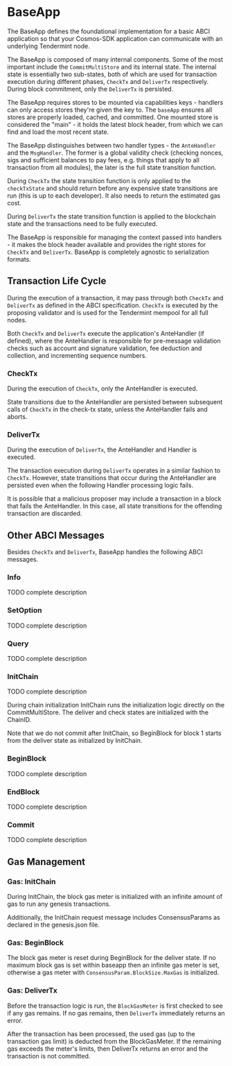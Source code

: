 # BaseApp

The BaseApp defines the foundational implementation for a basic ABCI application
so that your Cosmos-SDK application can communicate with an underlying
Tendermint node.

The BaseApp is composed of many internal components. Some of the most important
include the `CommitMultiStore` and its internal state. The internal state is
essentially two sub-states, both of which are used for transaction execution
during different phases, `CheckTx` and `DeliverTx` respectively. During block
commitment, only the `DeliverTx` is persisted.

The BaseApp requires stores to be mounted via capabilities keys - handlers can
only access stores they're given the key to. The `baseApp` ensures all stores are
properly loaded, cached, and committed. One mounted store is considered the
"main" - it holds the latest block header, from which we can find and load the
most recent state.

The BaseApp distinguishes between two handler types - the `AnteHandler` and the
`MsgHandler`. The former is a global validity check (checking nonces, sigs and
sufficient balances to pay fees, e.g. things that apply to all transaction from
all modules), the later is the full state transition function.

During `CheckTx` the state transition function is only applied to the `checkTxState`
and should return before any expensive state transitions are run
(this is up to each developer). It also needs to return the estimated gas cost.

During `DeliverTx` the state transition function is applied to the blockchain
state and the transactions need to be fully executed.

The BaseApp is responsible for managing the context passed into handlers -
it makes the block header available and provides the right stores for `CheckTx`
and `DeliverTx`. BaseApp is completely agnostic to serialization formats.

## Transaction Life Cycle

During the execution of a transaction, it may pass through both `CheckTx` and
`DeliverTx` as defined in the ABCI specification. `CheckTx` is executed by the
proposing validator and is used for the Tendermint mempool for all full nodes.

Both `CheckTx` and `DeliverTx` execute the application's AnteHandler (if
defined), where the AnteHandler is responsible for pre-message validation
checks such as account and signature validation, fee deduction and collection,
and incrementing sequence numbers.

### CheckTx

During the execution of `CheckTx`, only the AnteHandler is executed.

State transitions due to the AnteHandler are persisted between subsequent calls
of `CheckTx` in the check-tx state, unless the AnteHandler fails and aborts.

### DeliverTx

During the execution of `DeliverTx`, the AnteHandler and Handler is executed.

The transaction execution during `DeliverTx` operates in a similar fashion to
`CheckTx`. However, state transitions that occur during the AnteHandler are
persisted even when the following Handler processing logic fails.

It is possible that a malicious proposer may include a transaction in a block
that fails the AnteHandler.  In this case, all state transitions for the
offending transaction are discarded.


## Other ABCI Messages

Besides `CheckTx` and `DeliverTx`, BaseApp handles the following ABCI messages.

### Info
TODO complete description

### SetOption
TODO complete description

### Query
TODO complete description

### InitChain
TODO complete description

During chain initialization InitChain runs the initialization logic directly on
the CommitMultiStore. The deliver and check states are initialized with the
ChainID.

Note that we do not commit after InitChain, so BeginBlock for block 1 starts
from the deliver state as initialized by InitChain.

### BeginBlock
TODO complete description

### EndBlock
TODO complete description

### Commit
TODO complete description


## Gas Management

### Gas: InitChain

During InitChain, the block gas meter is initialized with an infinite amount of
gas to run any genesis transactions.

Additionally, the InitChain request message includes ConsensusParams as
declared in the genesis.json file.

### Gas: BeginBlock

The block gas meter is reset during BeginBlock for the deliver state.  If no
maximum block gas is set within baseapp then an infinite gas meter is set,
otherwise a gas meter with `ConsensusParam.BlockSize.MaxGas` is initialized.

### Gas: DeliverTx

Before the transaction logic is run, the `BlockGasMeter` is first checked to
see if any gas remains. If no gas remains, then `DeliverTx` immediately returns
an error. 

After the transaction has been processed, the used gas (up to the transaction
gas limit) is deducted from the BlockGasMeter. If the remaining gas exceeds the
meter's limits, then DeliverTx returns an error and the transaction is not
committed. 
